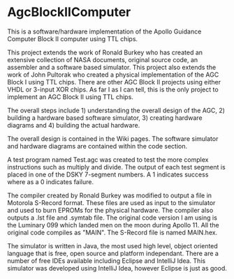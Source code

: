 # AgcBlockIIComputer
This is a software/hardware implementation of the Apollo Guidance Computer Block II computer using TTL chips.

This project extends the work of Ronald Burkey who has created an extensive collection of NASA documents, original source code, 
an assembler and a software based simulator.  This project also extends the work of John Pultorak who created a physical implementation 
of the AGC Block I using TTL chips.  There are other AGC Block II projects using either VHDL or 3-input XOR chips.  As far I as 
I can tell, this is the only project to implement an AGC Block II using TTL chips.

The overall steps include 
    1) understanding the overall design of the AGC, 
    2) building a hardware based software simulator, 
    3) creating hardware diagrams and
    4) building the actual hardware.
    
The overall design is contained in the Wiki pages.  The software simulator and hardware diagrams are contained within the code
section.  

A test program named Test.agc was created to test the more complex instructions such as multiply and divide.  The output
of each test segment is placed in one of the DSKY 7-segment numbers.  A 1 indicates success where as a 0 indicates failure.

The compiler created by Ronald Burkey was modified to output a file in Motorola S-Record format.  These files are used as input
to the simulator and used to burn EPROMs for the physical hardware.  The compiler also outputs a .lst file and .symtab file.
The original code version I am using is the Luminary 099 which landed men on the moon during Apollo 11.  All the original code
compiles as "MAIN".  The S-Record file is named MAIN.hex.  

The simulator is written in Java, the most used high level, object oriented language that is free, open source and platform independant.
There are a number of free IDEs available including Eclipse and IntelliJ Idea.  This simulator was developed using IntelliJ Idea, 
however Eclipse is just as good.  

